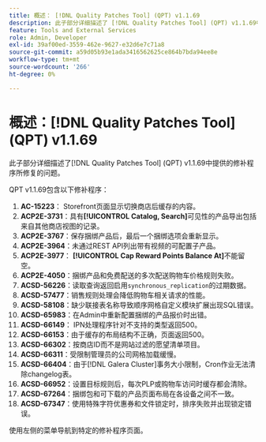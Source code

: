 ```yaml
---
title: 概述： [!DNL Quality Patches Tool] (QPT) v1.1.69
description: 此子部分详细描述了 [!DNL Quality Patches Tool] (QPT) v1.1.69中提供的修补程序所修复的问题。
feature: Tools and External Services
role: Admin, Developer
exl-id: 39af00ed-3559-462e-9627-e32d6e7c71a8
source-git-commit: a59d05b93e1ada3416562625ce864b7bda94ee8e
workflow-type: tm+mt
source-wordcount: '266'
ht-degree: 0%

---
```


# 概述：[!DNL Quality Patches Tool] (QPT) v1.1.69

此子部分详细描述了[!DNL Quality Patches Tool] (QPT) v1.1.69中提供的修补程序所修复的问题。

QPT v1.1.69包含以下修补程序：
1. **AC-15223**： Storefront页面显示切换商店后缓存的内容。
1. **ACP2E-3731**：具有&#x200B;**[!UICONTROL Catalog, Search]**&#x200B;可见性的产品导出包括来自其他商店视图的记录。
1. **ACP2E-3767**：保存捆绑产品后，最后一个捆绑选项会重新显示。
1. **ACP2E-3964**：未通过REST API列出带有视频的可配置子产品。
1. **ACP2E-3977**： **[!UICONTROL Cap Reward Points Balance At]**&#x200B;不能留空。
1. **ACP2E-4050**：捆绑产品和免费配送的多次配送购物车价格规则失败。
1. **ACSD-56226**：读取查询返回启用`synchronous_replication`的过期数据。
1. **ACSD-57477**：销售规则处理会降低购物车相关请求的性能。
1. **ACSD-58108**：缺少联接表名称导致顺序网格自定义模块扩展出现SQL错误。
1. **ACSD-65983**：在Admin中重新配置捆绑的产品报价时出错。
1. **ACSD-66149**： IPN处理程序针对不支持的类型返回500。
1. **ACSD-66153**：由于缓存的布局结构不正确，页面返回500。
1. **ACSD-66302**：按商店ID而不是网站过滤的愿望清单项目。
1. **ACSD-66311**：受限制管理员的公司网格加载缓慢。
1. **ACSD-66404**：由于[!DNL Galera Cluster]事务大小限制，Cron作业无法清除changelog表。
1. **ACSD-66952**：设置目标规则后，每次PLP或购物车访问时缓存都会清除。
1. **ACSD-67264**：捆绑包和可下载的产品页面布局在各设备之间不一致。
1. **ACSD-67347**：使用特殊字符优惠券和文件锁定时，排序失败并出现锁定错误。

使用左侧的菜单导航到特定的修补程序页面。
